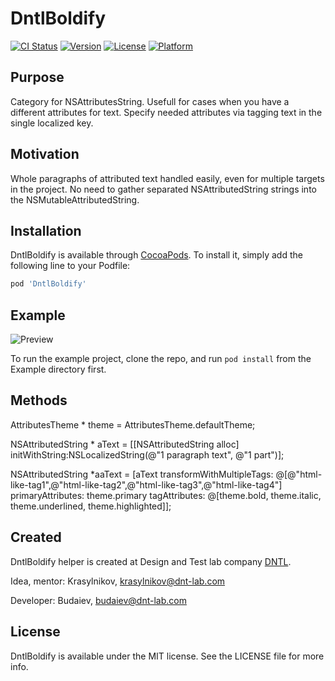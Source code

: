 # DntlBoldify

[![CI Status](https://img.shields.io/travis/Budaiev/DntlBoldify.svg?style=flat)](https://travis-ci.org/Budaiev/DntlBoldify)
[![Version](https://img.shields.io/cocoapods/v/DntlBoldify.svg?style=flat)](https://cocoapods.org/pods/DntlBoldify)
[![License](https://img.shields.io/cocoapods/l/DntlBoldify.svg?style=flat)](https://cocoapods.org/pods/DntlBoldify)
[![Platform](https://img.shields.io/cocoapods/p/DntlBoldify.svg?style=flat)](https://cocoapods.org/pods/DntlBoldify)


Purpose
--------------
Category for NSAttributesString.
Usefull for cases when you have a different attributes for text.
Specify needed attributes via tagging text in the single localized key.

Motivation
--------------
Whole paragraphs of attributed text handled easily, even for multiple targets in the project.
No need to gather separated NSAttributedString strings into the NSMutableAttributedString.

## Installation

DntlBoldify is available through [CocoaPods](https://cocoapods.org). To install
it, simply add the following line to your Podfile:

```ruby
pod 'DntlBoldify'
```

## Example

![Preview](preview.gif)

To run the example project, clone the repo, and run `pod install` from the Example directory first.

Methods
---------------------------

AttributesTheme * theme = AttributesTheme.defaultTheme;

NSAttributedString * aText =
[[NSAttributedString alloc] initWithString:NSLocalizedString(@"1 paragraph text", @"1 part")];

NSAttributedString *aaText =
[aText transformWithMultipleTags: @[@"html-like-tag1",@"html-like-tag2",@"html-like-tag3",@"html-like-tag4"]
primaryAttributes: theme.primary
tagAttributes: @[theme.bold, theme.italic, theme.underlined, theme.highlighted]];


## Created

DntlBoldify helper is created at Design and Test lab company [DNTL](https://www.dnt-lab.com).

Idea, mentor: Krasylnikov, krasylnikov@dnt-lab.com

Developer: Budaiev, budaiev@dnt-lab.com

## License

DntlBoldify is available under the MIT license. See the LICENSE file for more info.

